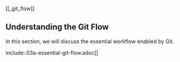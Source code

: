 [[_git_flow]]
## Understanding the Git Flow

In this section, we will discuss the essential workflow enabled by Git.

include::03a-essential-git-flow.adoc[]

